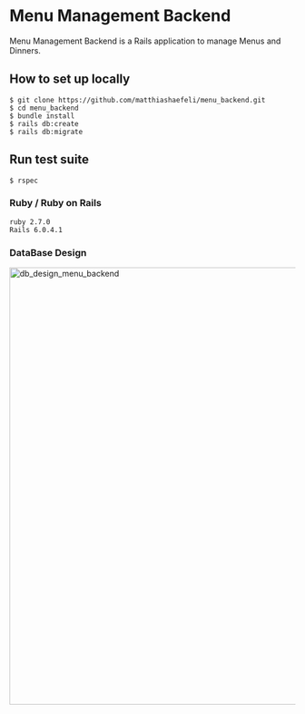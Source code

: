 # Menu Management Backend

Menu Management Backend is a Rails application to manage Menus and Dinners.

## How to set up locally

```
$ git clone https://github.com/matthiashaefeli/menu_backend.git
$ cd menu_backend
$ bundle install
$ rails db:create
$ rails db:migrate
```

## Run test suite

```
$ rspec
```

### Ruby / Ruby on Rails

```
ruby 2.7.0
Rails 6.0.4.1
```

### DataBase Design

<img width="771" alt="db_design_menu_backend" src="https://user-images.githubusercontent.com/24925233/137362412-f3c78b09-2b9a-4c33-9752-126a7d77073c.png">

